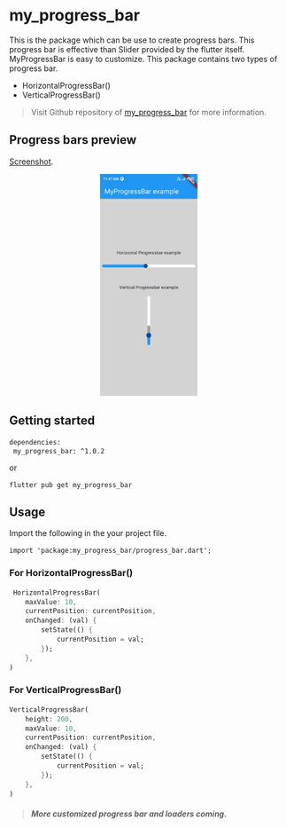 # my_progress_bar

This is the package which can be use to create progress bars.
This progress bar is effective than Slider provided by the flutter itself.
MyProgressBar is easy to customize. This package contains two types of progress bar.
* HorizontalProgressBar()
* VerticalProgressBar() 

> Visit Github repository of [my_progress_bar](https://github.com/adnanflutterdev/my_progress_bar.git) for more information.


## Progress bars preview


[Screenshot](https://github.com/adnanflutterdev/my_progress_bar/blob/main/assets/Screenshot_20250308-114739.jpg?raw=true).
<center><img src="https://github.com/adnanflutterdev/my_progress_bar/blob/main/assets/Screenshot_20250308-114739.jpg?raw=true" height="400"></center>

## Getting started

```
dependencies:
 my_progress_bar: ^1.0.2
```
or
```
flutter pub get my_progress_bar
```
## Usage

Import the following in the your project file.

```
import 'package:my_progress_bar/progress_bar.dart';
```

### For HorizontalProgressBar()
```dart
 HorizontalProgressBar(
    maxValue: 10,
    currentPosition: currentPosition,
    onChanged: (val) {
        setState(() {
            currentPosition = val;
        });
    },
)
```

### For VerticalProgressBar()

```dart
VerticalProgressBar(
    height: 200,
    maxValue: 10,
    currentPosition: currentPosition,
    onChanged: (val) {
        setState(() {
            currentPosition = val;
        });
    },
)
```

> #### ***More customized progress bar and loaders coming.***
